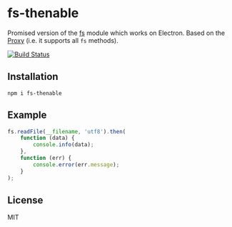 # fs-thenable

Promised version of the [fs](https://nodejs.org/api/fs.html) module which works on Electron.
Based on the [Proxy](https://developer.mozilla.org/en/docs/Web/JavaScript/Reference/Global_Objects/Proxy) (i.e. it supports all `fs` methods).

[![Build Status](https://travis-ci.org/vidul-nikolaev-petrov/fs-thenable.svg?branch=master)](https://travis-ci.org/vidul-nikolaev-petrov/fs-thenable)

## Installation

    npm i fs-thenable

## Example

```js
fs.readFile(__filename, 'utf8').then(
    function (data) {
        console.info(data);
    },
    function (err) {
        console.error(err.message);
    }
);
```

## License

  MIT
